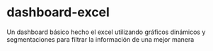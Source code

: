 # dashboard-excel
Un dashboard  básico hecho el excel utilizando gráficos dinámicos y segmentaciones para filtrar la información de una mejor manera 

